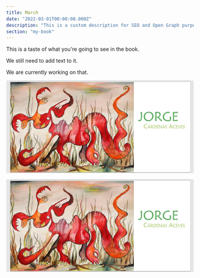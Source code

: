 ```yaml
---
title: March
date: "2022-03-01T00:00:00.000Z"
description: "This is a custom description for SEO and Open Graph purposes, rather than the default generated excerpt. Simply add a description field to the frontmatter."
section: "my-book"
---
```


This is a taste of what you're going to see in the book.

We still need to add text to it.

We are currently working on that.

![Cover](../images/mar22-1.jpg)

![Cover](../images/mar22-1.jpg)
